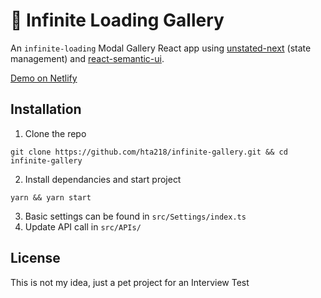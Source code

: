 # 🚿 Infinite Loading Gallery

An `infinite-loading` Modal Gallery React app using [unstated-next](https://github.com/jamiebuilds/unstated-next) (state management) and [react-semantic-ui](https://react.semantic-ui.com/).

[Demo on Netlify](https://infinite-gallery.netlify.com)

## Installation
1. Clone the repo
```
git clone https://github.com/hta218/infinite-gallery.git && cd infinite-gallery
```

2. Install dependancies and start project
```
yarn && yarn start
```

3. Basic settings can be found in `src/Settings/index.ts`
4. Update API call in `src/APIs/`

## License
This is not my idea, just a pet project for an Interview Test
